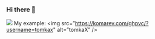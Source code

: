### Hi there 👋

![](https://komarev.com/ghpvc/?username=Inigoliz)
My example:
<img src=”https://komarev.com/ghpvc/?username=tomkax" alt=”tomkaX” />

<!--
**Inigoliz/Inigoliz** is a ✨ _special_ ✨ repository because its `README.md` (this file) appears on your GitHub profile.

Here are some ideas to get you started:

- 🔭 I’m currently working on ...
- 🌱 I’m currently learning ...
- 👯 I’m looking to collaborate on ...
- 🤔 I’m looking for help with ...
- 💬 Ask me about ...
- 📫 How to reach me: ...
- 😄 Pronouns: ...
- ⚡ Fun fact: ...
-->
